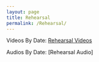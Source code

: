 ```yaml
---
layout: page
title: Rehearsal
permalink: /Rehearsal/
---
```


Videos By Date: [Rehearsal Videos](https://drive.google.com/a/tidalair.com/folderview?id=0B9GqaR7fGtZgejB5ZlhrRHpIVUE&usp=sharing_eid&ts=574f4ae2)  

Audios By Date: [Rehearsal Audio]
